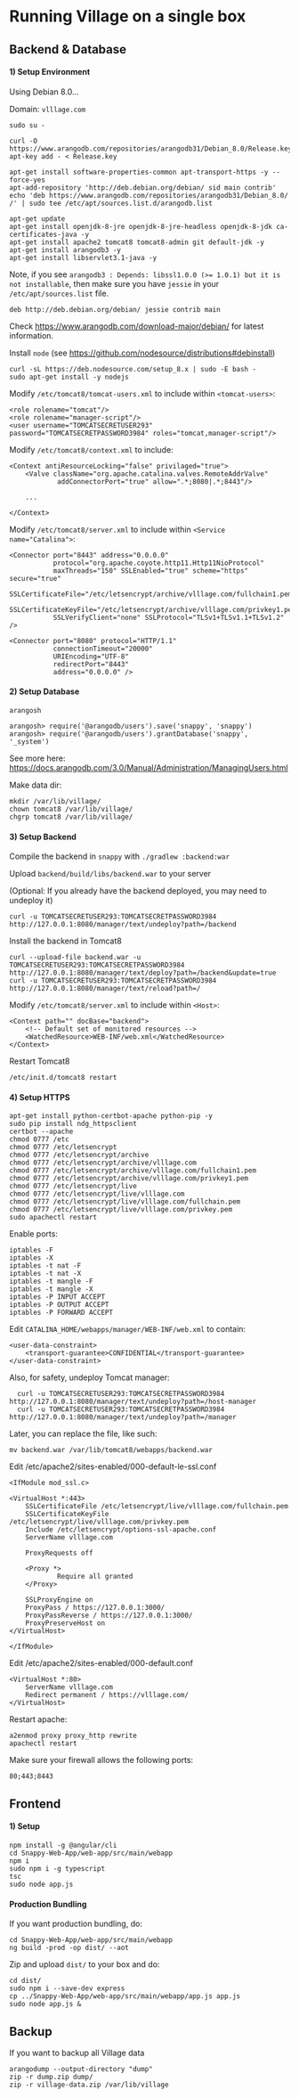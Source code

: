 
# Running Village on a single box

## Backend & Database

#### 1) Setup Environment

Using Debian 8.0...

Domain: `vlllage.com`

    sudo su -
        
    curl -O https://www.arangodb.com/repositories/arangodb31/Debian_8.0/Release.key
    apt-key add - < Release.key
    
    apt-get install software-properties-common apt-transport-https -y --force-yes
    apt-add-repository 'http://deb.debian.org/debian/ sid main contrib'
    echo 'deb https://www.arangodb.com/repositories/arangodb31/Debian_8.0/ /' | sudo tee /etc/apt/sources.list.d/arangodb.list

    apt-get update
    apt-get install openjdk-8-jre openjdk-8-jre-headless openjdk-8-jdk ca-certificates-java -y
    apt-get install apache2 tomcat8 tomcat8-admin git default-jdk -y
    apt-get install arangodb3 -y
    apt-get install libservlet3.1-java -y

Note, if you see `arangodb3 : Depends: libssl1.0.0 (>= 1.0.1) but it is not installable`,
then make sure you have `jessie` in your `/etc/apt/sources.list` file.

    deb http://deb.debian.org/debian/ jessie contrib main

Check https://www.arangodb.com/download-major/debian/ for latest information.

Install `node` (see https://github.com/nodesource/distributions#debinstall)

    curl -sL https://deb.nodesource.com/setup_8.x | sudo -E bash -
    sudo apt-get install -y nodejs

Modify `/etc/tomcat8/tomcat-users.xml` to include within `<tomcat-users>`:

    <role rolename="tomcat"/>
    <role rolename="manager-script"/>
    <user username="TOMCATSECRETUSER293" password="TOMCATSECRETPASSWORD3984" roles="tomcat,manager-script"/>

Modify `/etc/tomcat8/context.xml` to include:

    <Context antiResourceLocking="false" privilaged="true">
        <Valve className="org.apache.catalina.valves.RemoteAddrValve"
                addConnectorPort="true" allow=".*;8080|.*;8443"/>
        
        ...
        
    </Context>


Modify `/etc/tomcat8/server.xml` to include within `<Service name="Catalina">`:

    <Connector port="8443" address="0.0.0.0"
               protocol="org.apache.coyote.http11.Http11NioProtocol"
               maxThreads="150" SSLEnabled="true" scheme="https" secure="true"
               SSLCertificateFile="/etc/letsencrypt/archive/vlllage.com/fullchain1.pem"
               SSLCertificateKeyFile="/etc/letsencrypt/archive/vlllage.com/privkey1.pem"
               SSLVerifyClient="none" SSLProtocol="TLSv1+TLSv1.1+TLSv1.2" />
               
    <Connector port="8080" protocol="HTTP/1.1"
               connectionTimeout="20000"
               URIEncoding="UTF-8"
               redirectPort="8443"
               address="0.0.0.0" />
             
#### 2) Setup Database

`arangosh`

    arangosh> require('@arangodb/users').save('snappy', 'snappy')
    arangosh> require('@arangodb/users').grantDatabase('snappy', '_system')

See more here:
https://docs.arangodb.com/3.0/Manual/Administration/ManagingUsers.html

Make data dir:

    mkdir /var/lib/village/
    chown tomcat8 /var/lib/village/
    chgrp tomcat8 /var/lib/village/

#### 3) Setup Backend

Compile the backend in `snappy` with `./gradlew :backend:war`

Upload `backend/build/libs/backend.war` to your server


(Optional: If you already have the backend deployed, you may need to undeploy it)

    curl -u TOMCATSECRETUSER293:TOMCATSECRETPASSWORD3984 http://127.0.0.1:8080/manager/text/undeploy?path=/backend

Install the backend in Tomcat8

    curl --upload-file backend.war -u TOMCATSECRETUSER293:TOMCATSECRETPASSWORD3984 http://127.0.0.1:8080/manager/text/deploy?path=/backend&update=true
    curl -u TOMCATSECRETUSER293:TOMCATSECRETPASSWORD3984 http://127.0.0.1:8080/manager/text/reload?path=/


Modify `/etc/tomcat8/server.xml` to include within `<Host>`:

    <Context path="" docBase="backend">
        <!-- Default set of monitored resources -->
        <WatchedResource>WEB-INF/web.xml</WatchedResource>
    </Context>

Restart Tomcat8

`/etc/init.d/tomcat8 restart`

#### 4) Setup HTTPS

    apt-get install python-certbot-apache python-pip -y
    sudo pip install ndg_httpsclient
    certbot --apache
    chmod 0777 /etc
    chmod 0777 /etc/letsencrypt
    chmod 0777 /etc/letsencrypt/archive
    chmod 0777 /etc/letsencrypt/archive/vlllage.com
    chmod 0777 /etc/letsencrypt/archive/vlllage.com/fullchain1.pem
    chmod 0777 /etc/letsencrypt/archive/vlllage.com/privkey1.pem
    chmod 0777 /etc/letsencrypt/live
    chmod 0777 /etc/letsencrypt/live/vlllage.com
    chmod 0777 /etc/letsencrypt/live/vlllage.com/fullchain.pem
    chmod 0777 /etc/letsencrypt/live/vlllage.com/privkey.pem
    sudo apachectl restart

Enable ports:

    iptables -F
    iptables -X
    iptables -t nat -F
    iptables -t nat -X
    iptables -t mangle -F
    iptables -t mangle -X
    iptables -P INPUT ACCEPT
    iptables -P OUTPUT ACCEPT
    iptables -P FORWARD ACCEPT

Edit `CATALINA_HOME/webapps/manager/WEB-INF/web.xml` to contain:

    <user-data-constraint>
        <transport-guarantee>CONFIDENTIAL</transport-guarantee>
    </user-data-constraint>

Also, for safety, undeploy Tomcat manager:

      curl -u TOMCATSECRETUSER293:TOMCATSECRETPASSWORD3984 http://127.0.0.1:8080/manager/text/undeploy?path=/host-manager
      curl -u TOMCATSECRETUSER293:TOMCATSECRETPASSWORD3984 http://127.0.0.1:8080/manager/text/undeploy?path=/manager

Later, you can replace the file, like such:

    mv backend.war /var/lib/tomcat8/webapps/backend.war

Edit /etc/apache2/sites-enabled/000-default-le-ssl.conf 

    <IfModule mod_ssl.c>
    
    <VirtualHost *:443>
        SSLCertificateFile /etc/letsencrypt/live/vlllage.com/fullchain.pem
        SSLCertificateKeyFile /etc/letsencrypt/live/vlllage.com/privkey.pem
        Include /etc/letsencrypt/options-ssl-apache.conf
        ServerName vlllage.com
    
        ProxyRequests off
    
        <Proxy *>
                Require all granted
        </Proxy>
    
        SSLProxyEngine on
        ProxyPass / https://127.0.0.1:3000/
        ProxyPassReverse / https://127.0.0.1:3000/
        ProxyPreserveHost on
    </VirtualHost>

    </IfModule>

Edit /etc/apache2/sites-enabled/000-default.conf 

    <VirtualHost *:80>
        ServerName vlllage.com
        Redirect permanent / https://vlllage.com/
    </VirtualHost>

Restart apache:

    a2enmod proxy proxy_http rewrite
    apachectl restart

Make sure your firewall allows the following ports:

    80;443;8443

## Frontend

#### 1) Setup

    npm install -g @angular/cli
    cd Snappy-Web-App/web-app/src/main/webapp
    npm i
    sudo npm i -g typescript
    tsc
    sudo node app.js

#### Production Bundling

If you want production bundling, do:

    cd Snappy-Web-App/web-app/src/main/webapp
    ng build -prod -op dist/ --aot
    
Zip and upload `dist/` to your box and do:

    cd dist/
    sudo npm i --save-dev express
    cp ../Snappy-Web-App/web-app/src/main/webapp/app.js app.js
    sudo node app.js &

## Backup

If you want to backup all Village data

    arangodump --output-directory "dump"
    zip -r dump.zip dump/
    zip -r village-data.zip /var/lib/village